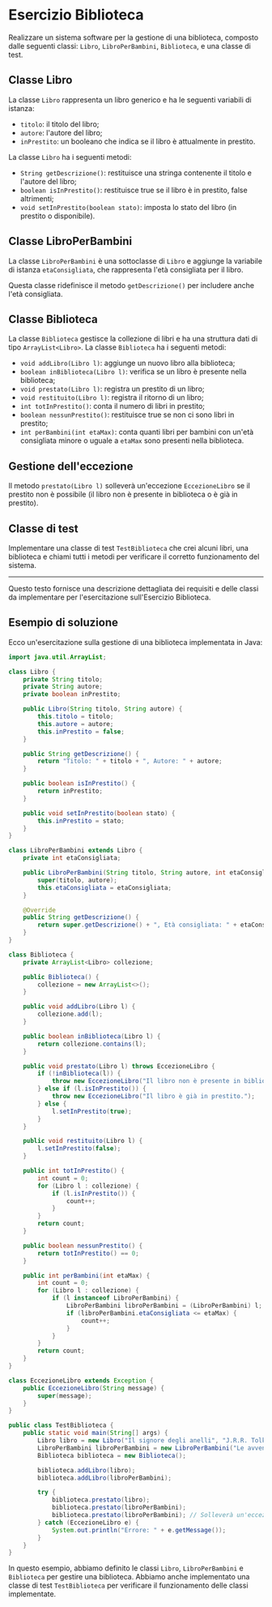 # Esercizio Biblioteca

Realizzare un sistema software per la gestione di una biblioteca, composto dalle seguenti classi: `Libro`, `LibroPerBambini`, `Biblioteca`, e una classe di test.

## Classe Libro

La classe `Libro` rappresenta un libro generico e ha le seguenti variabili di istanza:

- `titolo`: il titolo del libro;
- `autore`: l'autore del libro;
- `inPrestito`: un booleano che indica se il libro è attualmente in prestito.

La classe `Libro` ha i seguenti metodi:

- `String getDescrizione()`: restituisce una stringa contenente il titolo e l'autore del libro;
- `boolean isInPrestito()`: restituisce true se il libro è in prestito, false altrimenti;
- `void setInPrestito(boolean stato)`: imposta lo stato del libro (in prestito o disponibile).

## Classe LibroPerBambini

La classe `LibroPerBambini` è una sottoclasse di `Libro` e aggiunge la variabile di istanza `etaConsigliata`, che rappresenta l'età consigliata per il libro.

Questa classe ridefinisce il metodo `getDescrizione()` per includere anche l'età consigliata.

## Classe Biblioteca

La classe `Biblioteca` gestisce la collezione di libri e ha una struttura dati di tipo `ArrayList<Libro>`. La classe `Biblioteca` ha i seguenti metodi:

- `void addLibro(Libro l)`: aggiunge un nuovo libro alla biblioteca;
- `boolean inBiblioteca(Libro l)`: verifica se un libro è presente nella biblioteca;
- `void prestato(Libro l)`: registra un prestito di un libro;
- `void restituito(Libro l)`: registra il ritorno di un libro;
- `int totInPrestito()`: conta il numero di libri in prestito;
- `boolean nessunPrestito()`: restituisce true se non ci sono libri in prestito;
- `int perBambini(int etaMax)`: conta quanti libri per bambini con un'età consigliata minore o uguale a `etaMax` sono presenti nella biblioteca.

## Gestione dell'eccezione

Il metodo `prestato(Libro l)` solleverà un'eccezione `EccezioneLibro` se il prestito non è possibile (il libro non è presente in biblioteca o è già in prestito).

## Classe di test

Implementare una classe di test `TestBiblioteca` che crei alcuni libri, una biblioteca e chiami tutti i metodi per verificare il corretto funzionamento del sistema.

---

Questo testo fornisce una descrizione dettagliata dei requisiti e delle classi da implementare per l'esercitazione sull'Esercizio Biblioteca.

## Esempio di soluzione

Ecco un'esercitazione sulla gestione di una biblioteca implementata in Java:

```java
import java.util.ArrayList;

class Libro {
    private String titolo;
    private String autore;
    private boolean inPrestito;

    public Libro(String titolo, String autore) {
        this.titolo = titolo;
        this.autore = autore;
        this.inPrestito = false;
    }

    public String getDescrizione() {
        return "Titolo: " + titolo + ", Autore: " + autore;
    }

    public boolean isInPrestito() {
        return inPrestito;
    }

    public void setInPrestito(boolean stato) {
        this.inPrestito = stato;
    }
}

class LibroPerBambini extends Libro {
    private int etaConsigliata;

    public LibroPerBambini(String titolo, String autore, int etaConsigliata) {
        super(titolo, autore);
        this.etaConsigliata = etaConsigliata;
    }

    @Override
    public String getDescrizione() {
        return super.getDescrizione() + ", Età consigliata: " + etaConsigliata;
    }
}

class Biblioteca {
    private ArrayList<Libro> collezione;

    public Biblioteca() {
        collezione = new ArrayList<>();
    }

    public void addLibro(Libro l) {
        collezione.add(l);
    }

    public boolean inBiblioteca(Libro l) {
        return collezione.contains(l);
    }

    public void prestato(Libro l) throws EccezioneLibro {
        if (!inBiblioteca(l)) {
            throw new EccezioneLibro("Il libro non è presente in biblioteca.");
        } else if (l.isInPrestito()) {
            throw new EccezioneLibro("Il libro è già in prestito.");
        } else {
            l.setInPrestito(true);
        }
    }

    public void restituito(Libro l) {
        l.setInPrestito(false);
    }

    public int totInPrestito() {
        int count = 0;
        for (Libro l : collezione) {
            if (l.isInPrestito()) {
                count++;
            }
        }
        return count;
    }

    public boolean nessunPrestito() {
        return totInPrestito() == 0;
    }

    public int perBambini(int etaMax) {
        int count = 0;
        for (Libro l : collezione) {
            if (l instanceof LibroPerBambini) {
                LibroPerBambini libroPerBambini = (LibroPerBambini) l;
                if (libroPerBambini.etaConsigliata <= etaMax) {
                    count++;
                }
            }
        }
        return count;
    }
}

class EccezioneLibro extends Exception {
    public EccezioneLibro(String message) {
        super(message);
    }
}

public class TestBiblioteca {
    public static void main(String[] args) {
        Libro libro = new Libro("Il signore degli anelli", "J.R.R. Tolkien");
        LibroPerBambini libroPerBambini = new LibroPerBambini("Le avventure di Pinocchio", "Carlo Collodi", 8);
        Biblioteca biblioteca = new Biblioteca();

        biblioteca.addLibro(libro);
        biblioteca.addLibro(libroPerBambini);

        try {
            biblioteca.prestato(libro);
            biblioteca.prestato(libroPerBambini);
            biblioteca.prestato(libroPerBambini); // Solleverà un'eccezione
        } catch (EccezioneLibro e) {
            System.out.println("Errore: " + e.getMessage());
        }
    }
}
```

In questo esempio, abbiamo definito le classi `Libro`, `LibroPerBambini` e `Biblioteca` per gestire una biblioteca. Abbiamo anche implementato una classe di test `TestBiblioteca` per verificare il funzionamento delle classi implementate.
